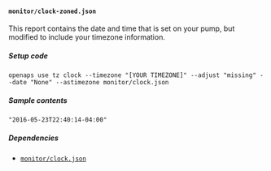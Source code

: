 #### `monitor/clock-zoned.json`
This report contains the date and time that is set on your pump, but modified to include your timezone information.
##### Setup code
`openaps use tz clock --timezone "[YOUR TIMEZONE]" --adjust "missing" --date "None" --astimezone monitor/clock.json`
##### Sample contents
`"2016-05-23T22:40:14-04:00"`
##### Dependencies
* [`monitor/clock.json`](../openaps/openaps-report-monitor-clock.md)
